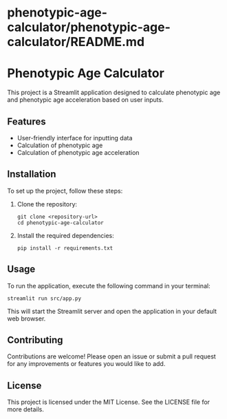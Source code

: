 # phenotypic-age-calculator/phenotypic-age-calculator/README.md

# Phenotypic Age Calculator

This project is a Streamlit application designed to calculate phenotypic age and phenotypic age acceleration based on user inputs. 

## Features

- User-friendly interface for inputting data
- Calculation of phenotypic age
- Calculation of phenotypic age acceleration

## Installation

To set up the project, follow these steps:

1. Clone the repository:
   ```
   git clone <repository-url>
   cd phenotypic-age-calculator
   ```

2. Install the required dependencies:
   ```
   pip install -r requirements.txt
   ```

## Usage

To run the application, execute the following command in your terminal:
```
streamlit run src/app.py
```

This will start the Streamlit server and open the application in your default web browser.

## Contributing

Contributions are welcome! Please open an issue or submit a pull request for any improvements or features you would like to add.

## License

This project is licensed under the MIT License. See the LICENSE file for more details.
